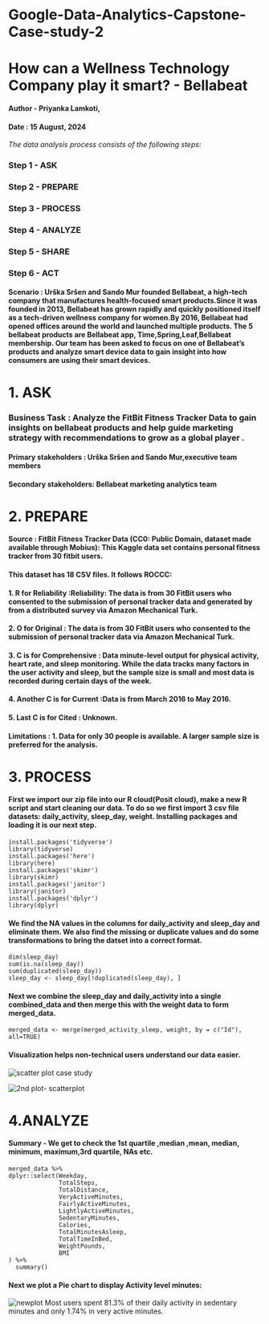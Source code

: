 # Google-Data-Analytics-Capstone-Case-study-2
# How can a Wellness Technology Company play it smart? - Bellabeat
#### Author - Priyanka Lamkoti,
#### Date : 15 August, 2024
_The data analysis process consists of the following steps:_
### Step 1 - ASK 
### Step 2 - PREPARE
### Step 3 - PROCESS
### Step 4 - ANALYZE
### Step 5 - SHARE
### Step 6 - ACT
#### Scenario : Urška Sršen and Sando Mur founded Bellabeat, a high-tech company that manufactures health-focused smart products.Since it was founded in 2013, Bellabeat has grown rapidly and quickly positioned itself as a tech-driven wellness company for women.By 2016, Bellabeat had opened offices around the world and launched multiple products. The 5 bellabeat products are Bellabeat app, Time,Spring,Leaf,Bellabeat membership. Our team has been asked to focus on one of Bellabeat’s products and analyze smart device data to gain insight into how consumers are using their smart devices.
# 1. ASK 
### Business Task : Analyze the FitBit Fitness Tracker Data to gain insights on bellabeat products and help guide marketing strategy with recommendations to grow as a global player .
#### Primary stakeholders : Urška Sršen and Sando Mur,executive team members
#### Secondary stakeholders: Bellabeat marketing analytics team
# 2. PREPARE 
#### Source : FitBit Fitness Tracker Data (CC0: Public Domain, dataset made available through Mobius): This Kaggle data set contains personal fitness tracker from 30 fitbit users.
#### This dataset has 18 CSV files. It follows ROCCC:
#### 1. R for Reliability :Reliability: The data is from 30 FitBit users who consented to the submission of personal tracker data and generated by from a distributed survey via Amazon Mechanical Turk.
#### 2. O for Original : The data is from 30 FitBit users who consented to the submission of personal tracker data via Amazon Mechanical Turk.
#### 3. C is for Comprehensive : Data minute-level output for physical activity, heart rate, and sleep monitoring. While the data tracks many factors in the user activity and sleep, but the sample size is small and most data is recorded during certain days of the week.
#### 4. Another C is for Current :Data is from March 2016 to May 2016.
#### 5. Last C is for Cited : Unknown.
#### Limitations : 1. Data for only 30 people is available. A larger sample size is preferred for the analysis.

# 3. PROCESS
#### First we import our zip file into our R cloud(Posit cloud), make a new R script and start cleaning our data. To do so we first import 3 csv file datasets: daily_activity, sleep_day, weight. Installing packages and loading it is our next step.
```
install.packages('tidyverse')
library(tidyverse)
install.packages('here')
library(here)
install.packages('skimr')
library(skimr)
install.packages('janitor')
library(janitor)
install.packages('dplyr')
library(dplyr)
```
#### We find the NA values in the columns for daily_activity and sleep_day and eliminate them. We also find the missing or duplicate values and do some transformations to bring the datset into a correct format.
```
dim(sleep_day)
sum(is.na(sleep_day))
sum(duplicated(sleep_day))
sleep_day <- sleep_day[!duplicated(sleep_day), ]
```

#### Next we combine the sleep_day and daily_activity into a single combined_data and then merge this with the weight data to form merged_data.
```
merged_data <- merge(merged_activity_sleep, weight, by = c("Id"), all=TRUE)
```
#### Visualization helps non-technical users understand our data easier.
![scatter plot case study](https://github.com/user-attachments/assets/a908b0bb-1454-4c7c-9308-2c0c1fdbb63a)

![2nd plot- scatterplot](https://github.com/user-attachments/assets/ccb371ff-48d8-44ff-ac0a-4ee0bcb11621)

# 4.ANALYZE
#### Summary - We get to check the 1st quartile ,median ,mean, median, minimum, maximum,3rd quartile, NAs etc. 
```
merged_data %>%
dplyr::select(Weekday,
              TotalSteps,
              TotalDistance,
              VeryActiveMinutes,
              FairlyActiveMinutes,
              LightlyActiveMinutes,
              SedentaryMinutes,
              Calories,
              TotalMinutesAsleep,
              TotalTimeInBed,
              WeightPounds,
              BMI
) %>%
  summary()
```
#### Next we plot a Pie chart to display Activity level minutes:
![newplot](https://github.com/user-attachments/assets/b92de514-e3cc-4acc-b676-80136e44c93b)
Most users spent 81.3% of their daily activity in sedentary minutes and only 1.74% in very active minutes.







